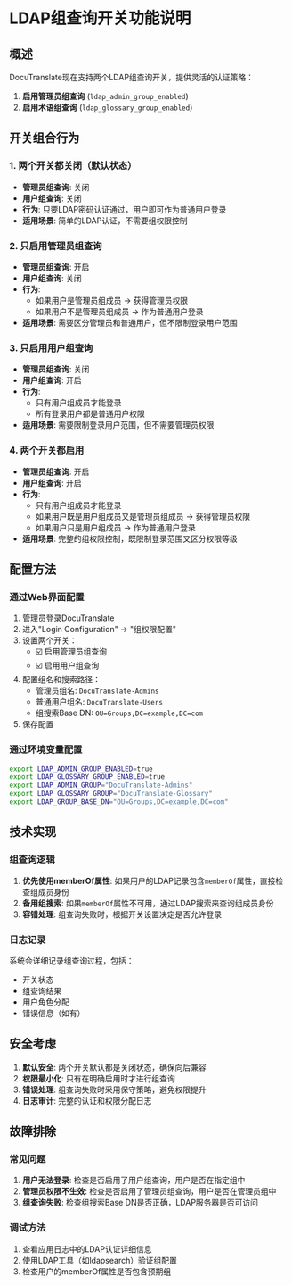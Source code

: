 # LDAP组查询开关功能说明

## 概述

DocuTranslate现在支持两个LDAP组查询开关，提供灵活的认证策略：

1. **启用管理员组查询** (`ldap_admin_group_enabled`)
2. **启用术语组查询** (`ldap_glossary_group_enabled`)

## 开关组合行为

### 1. 两个开关都关闭（默认状态）
- **管理员组查询**: 关闭
- **用户组查询**: 关闭
- **行为**: 只要LDAP密码认证通过，用户即可作为普通用户登录
- **适用场景**: 简单的LDAP认证，不需要组权限控制

### 2. 只启用管理员组查询
- **管理员组查询**: 开启
- **用户组查询**: 关闭
- **行为**: 
  - 如果用户是管理员组成员 → 获得管理员权限
  - 如果用户不是管理员组成员 → 作为普通用户登录
- **适用场景**: 需要区分管理员和普通用户，但不限制登录用户范围

### 3. 只启用用户组查询
- **管理员组查询**: 关闭
- **用户组查询**: 开启
- **行为**: 
  - 只有用户组成员才能登录
  - 所有登录用户都是普通用户权限
- **适用场景**: 需要限制登录用户范围，但不需要管理员权限

### 4. 两个开关都启用
- **管理员组查询**: 开启
- **用户组查询**: 开启
- **行为**: 
  - 只有用户组成员才能登录
  - 如果用户既是用户组成员又是管理员组成员 → 获得管理员权限
  - 如果用户只是用户组成员 → 作为普通用户登录
- **适用场景**: 完整的组权限控制，既限制登录范围又区分权限等级

## 配置方法

### 通过Web界面配置
1. 管理员登录DocuTranslate
2. 进入"Login Configuration" → "组权限配置"
3. 设置两个开关：
   - ☑️ 启用管理员组查询
   - ☑️ 启用用户组查询
4. 配置组名和搜索路径：
   - 管理员组名: `DocuTranslate-Admins`
   - 普通用户组名: `DocuTranslate-Users`
   - 组搜索Base DN: `OU=Groups,DC=example,DC=com`
5. 保存配置

### 通过环境变量配置
```bash
export LDAP_ADMIN_GROUP_ENABLED=true
export LDAP_GLOSSARY_GROUP_ENABLED=true
export LDAP_ADMIN_GROUP="DocuTranslate-Admins"
export LDAP_GLOSSARY_GROUP="DocuTranslate-Glossary"
export LDAP_GROUP_BASE_DN="OU=Groups,DC=example,DC=com"
```

## 技术实现

### 组查询逻辑
1. **优先使用memberOf属性**: 如果用户的LDAP记录包含`memberOf`属性，直接检查组成员身份
2. **备用组搜索**: 如果`memberOf`属性不可用，通过LDAP搜索来查询组成员身份
3. **容错处理**: 组查询失败时，根据开关设置决定是否允许登录

### 日志记录
系统会详细记录组查询过程，包括：
- 开关状态
- 组查询结果
- 用户角色分配
- 错误信息（如有）

## 安全考虑

1. **默认安全**: 两个开关默认都是关闭状态，确保向后兼容
2. **权限最小化**: 只有在明确启用时才进行组查询
3. **错误处理**: 组查询失败时采用保守策略，避免权限提升
4. **日志审计**: 完整的认证和权限分配日志

## 故障排除

### 常见问题
1. **用户无法登录**: 检查是否启用了用户组查询，用户是否在指定组中
2. **管理员权限不生效**: 检查是否启用了管理员组查询，用户是否在管理员组中
3. **组查询失败**: 检查组搜索Base DN是否正确，LDAP服务器是否可访问

### 调试方法
1. 查看应用日志中的LDAP认证详细信息
2. 使用LDAP工具（如ldapsearch）验证组配置
3. 检查用户的memberOf属性是否包含预期组
